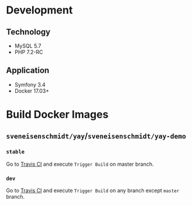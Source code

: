 # Development #

## Technology
- MySQL 5.7
- PHP 7.2-RC

## Application
- Symfony 3.4
- Docker 17.03+

# Build Docker Images

## `sveneisenschmidt/yay`/`sveneisenschmidt/yay-demo`

### `stable`
Go to [Travis CI](https://travis-ci.org/sveneisenschmidt/yay) and execute `Trigger Build` on master branch.

### `dev`
Go to [Travis CI](https://travis-ci.org/sveneisenschmidt/yay) and execute `Trigger Build` on any branch except `master` branch.
